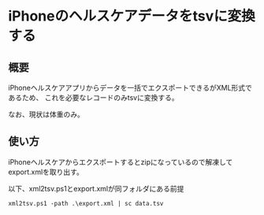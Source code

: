 # iPhoneのヘルスケアデータをtsvに変換する

## 概要

iPhoneヘルスケアアプリからデータを一括でエクスポートできるがXML形式であるため、
これを必要なレコードのみtsvに変換する。

なお、現状は体重のみ。

## 使い方

iPhoneヘルスケアからエクスポートするとzipになっているので解凍してexport.xmlを取り出す。

以下、xml2tsv.ps1とexport.xmlが同フォルダにある前提

`xml2tsv.ps1 -path .\export.xml | sc data.tsv`
